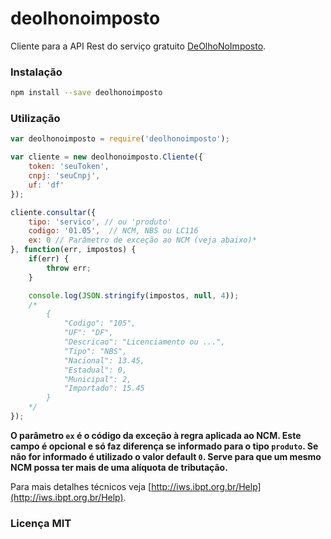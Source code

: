 # deolhonoimposto
Cliente para a API Rest do serviço gratuito [DeOlhoNoImposto](deolhonoimposto.ibpt.org.br).

### Instalação

```bash
npm install --save deolhonoimposto
```

### Utilização

```javascript
var deolhonoimposto = require('deolhonoimposto');

var cliente = new deolhonoimposto.Cliente({
    token: 'seuToken',
    cnpj: 'seuCnpj',
    uf: 'df'
});

cliente.consultar({
    tipo: 'servico', // ou 'produto'
    codigo: '01.05',  // NCM, NBS ou LC116
    ex: 0 // Parâmetro de exceção ao NCM (veja abaixo)*
}, function(err, impostos) {
    if(err) {
        throw err;
    }

    console.log(JSON.stringify(impostos, null, 4));
    /*
        {
            "Codigo": "105",
            "UF": "DF",
            "Descricao": "Licenciamento ou ...",
            "Tipo": "NBS",
            "Nacional": 13.45,
            "Estadual": 0,
            "Municipal": 2,
            "Importado": 15.45
        }
    */
});
```

**O parâmetro `ex` é o código da exceção à regra aplicada ao NCM. Este campo é opcional e só faz diferença se informado para o tipo `produto`. Se não for informado é utilizado o valor default `0`. Serve para que um mesmo NCM possa ter mais de uma alíquota de tributação.**

Para mais detalhes técnicos veja [http://iws.ibpt.org.br/Help](http://iws.ibpt.org.br/Help).

### Licença MIT